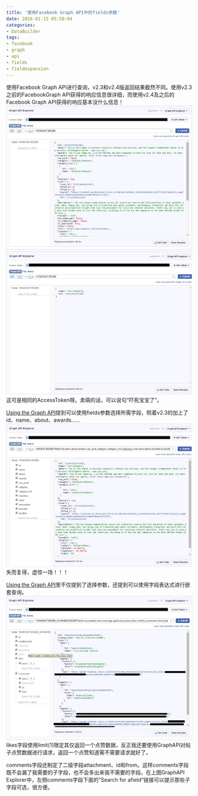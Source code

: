 ```yaml
---
title: '使用Facebook Graph API中的fields参数'
date: 2016-01-15 05:50:04
categories: 
- DataBuilder
tags: 
- facebook
- graph
- api
- fields
- fieldexpansion
---
```

使用Facebook Graph API进行查询，v2.3和v2.4版返回结果截然不同。使用v2.3之前的FacebookGraph API获得的响应信息很详细，而使用v2.4及之后的Facebook Graph API获得的响应基本没什么信息！
![使用Facebook Graph API中的fields参数](/images/2016/1/0026uWfMzy73gPqG1BJ97.jpg)![使用Facebook Graph API中的fields参数](/images/2016/1/0026uWfMzy73gPr00iA50.jpg)
这可是相同的AccessToken呀。卖萌的话，可以说句“吓死宝宝了”。

[Using the Graph API](https://developers.facebook.com/docs/graph-api/using-graph-api)提到可以使用fields参数选择所需字段，照着v2.3的加上了id、name、about、awards......
![使用Facebook Graph API中的fields参数](/images/2016/1/0026uWfMzy73gPrlmbr45.jpg)失而复得，虚惊一场！！！

[Using the Graph API](https://developers.facebook.com/docs/graph-api/using-graph-api)里不仅提到了选择参数，还提到可以使用字段表达式进行嵌套查询。
![使用Facebook Graph API中的fields参数](/images/2016/1/0026uWfMzy73gPrzveub6.jpg) likes字段使用limit(1)限定其仅返回一个点赞数据，反正我还要使用GraphAPI对帖子点赞数据进行请求，返回一个点赞知道需不需要请求就好了。

comments字段还制定了二级字段attachment、id和from。这样comments字段既不会漏了我需要的子字段，也不会多出来我不需要的字段。在上图GraphAPI Explorer中，左侧comments字段下面的”Search for afield“链接可以提示那些子字段可选，很方便。
